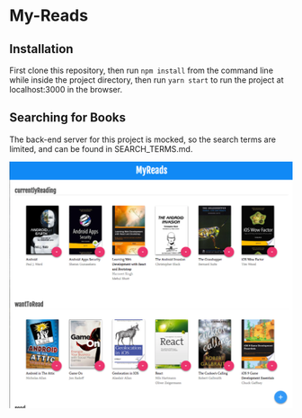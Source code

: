 # My-Reads

## Installation

First clone this repository, then run `npm install` from the command line while inside the project directory, then run `yarn start` to run the project at localhost:3000 in the browser.

## Searching for Books

The back-end server for this project is mocked, so the search terms are limited, and can be found in SEARCH_TERMS.md.

![screen_shot](screen_shot.png)
